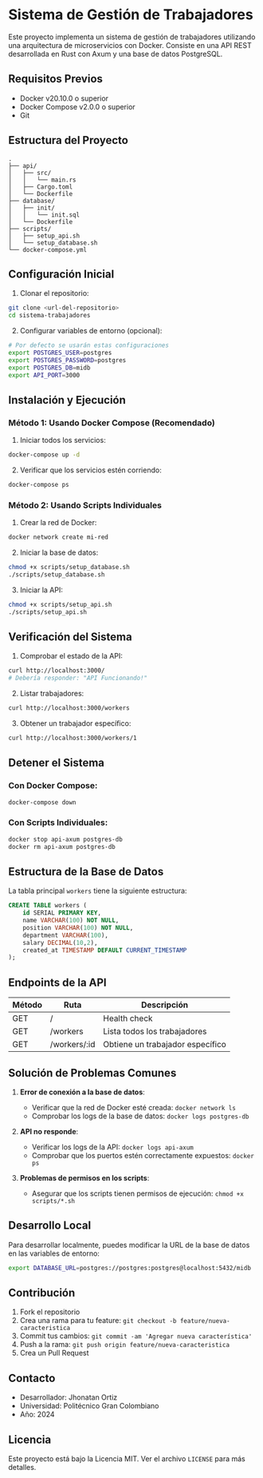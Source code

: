 # Sistema de Gestión de Trabajadores

Este proyecto implementa un sistema de gestión de trabajadores utilizando una arquitectura de microservicios con Docker. Consiste en una API REST desarrollada en Rust con Axum y una base de datos PostgreSQL.

## Requisitos Previos

- Docker v20.10.0 o superior
- Docker Compose v2.0.0 o superior
- Git

## Estructura del Proyecto

```
.
├── api/
│   ├── src/
│   │   └── main.rs
│   ├── Cargo.toml
│   └── Dockerfile
├── database/
│   ├── init/
│   │   └── init.sql
│   └── Dockerfile
├── scripts/
│   ├── setup_api.sh
│   └── setup_database.sh
└── docker-compose.yml
```

## Configuración Inicial

1. Clonar el repositorio:
```bash
git clone <url-del-repositorio>
cd sistema-trabajadores
```

2. Configurar variables de entorno (opcional):
```bash
# Por defecto se usarán estas configuraciones
export POSTGRES_USER=postgres
export POSTGRES_PASSWORD=postgres
export POSTGRES_DB=midb
export API_PORT=3000
```

## Instalación y Ejecución

### Método 1: Usando Docker Compose (Recomendado)

1. Iniciar todos los servicios:
```bash
docker-compose up -d
```

2. Verificar que los servicios estén corriendo:
```bash
docker-compose ps
```

### Método 2: Usando Scripts Individuales

1. Crear la red de Docker:
```bash
docker network create mi-red
```

2. Iniciar la base de datos:
```bash
chmod +x scripts/setup_database.sh
./scripts/setup_database.sh
```

3. Iniciar la API:
```bash
chmod +x scripts/setup_api.sh
./scripts/setup_api.sh
```

## Verificación del Sistema

1. Comprobar el estado de la API:
```bash
curl http://localhost:3000/
# Debería responder: "API Funcionando!"
```

2. Listar trabajadores:
```bash
curl http://localhost:3000/workers
```

3. Obtener un trabajador específico:
```bash
curl http://localhost:3000/workers/1
```

## Detener el Sistema

### Con Docker Compose:
```bash
docker-compose down
```

### Con Scripts Individuales:
```bash
docker stop api-axum postgres-db
docker rm api-axum postgres-db
```

## Estructura de la Base de Datos

La tabla principal `workers` tiene la siguiente estructura:

```sql
CREATE TABLE workers (
    id SERIAL PRIMARY KEY,
    name VARCHAR(100) NOT NULL,
    position VARCHAR(100) NOT NULL,
    department VARCHAR(100),
    salary DECIMAL(10,2),
    created_at TIMESTAMP DEFAULT CURRENT_TIMESTAMP
);
```

## Endpoints de la API

| Método | Ruta | Descripción |
|--------|------|-------------|
| GET | / | Health check |
| GET | /workers | Lista todos los trabajadores |
| GET | /workers/:id | Obtiene un trabajador específico |

## Solución de Problemas Comunes

1. **Error de conexión a la base de datos**:
    - Verificar que la red de Docker esté creada: `docker network ls`
    - Comprobar los logs de la base de datos: `docker logs postgres-db`

2. **API no responde**:
    - Verificar los logs de la API: `docker logs api-axum`
    - Comprobar que los puertos estén correctamente expuestos: `docker ps`

3. **Problemas de permisos en los scripts**:
    - Asegurar que los scripts tienen permisos de ejecución: `chmod +x scripts/*.sh`

## Desarrollo Local

Para desarrollar localmente, puedes modificar la URL de la base de datos en las variables de entorno:

```bash
export DATABASE_URL=postgres://postgres:postgres@localhost:5432/midb
```

## Contribución

1. Fork el repositorio
2. Crea una rama para tu feature: `git checkout -b feature/nueva-caracteristica`
3. Commit tus cambios: `git commit -am 'Agregar nueva característica'`
4. Push a la rama: `git push origin feature/nueva-caracteristica`
5. Crea un Pull Request

## Contacto

- Desarrollador: Jhonatan Ortiz
- Universidad: Politécnico Gran Colombiano
- Año: 2024

## Licencia

Este proyecto está bajo la Licencia MIT. Ver el archivo `LICENSE` para más detalles.
